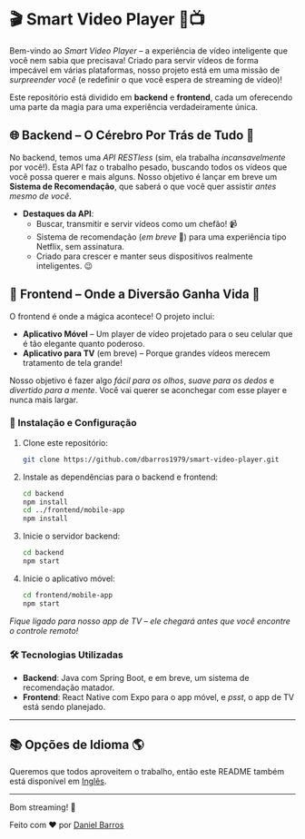 # 🎬 Smart Video Player 📱📺

Bem-vindo ao *Smart Video Player* – a experiência de vídeo inteligente que você nem sabia que precisava! Criado para servir vídeos de forma impecável em várias plataformas, nosso projeto está em uma missão de *surpreender você* (e redefinir o que você espera de streaming de vídeo)!

Este repositório está dividido em **backend** e **frontend**, cada um oferecendo uma parte da magia para uma experiência verdadeiramente única.

## 🌐 Backend – O Cérebro Por Trás de Tudo 🧠
No backend, temos uma *API RESTless* (sim, ela trabalha *incansavelmente* por você!). Esta API faz o trabalho pesado, buscando todos os vídeos que você possa querer e mais alguns. Nosso objetivo é lançar em breve um **Sistema de Recomendação**, que saberá o que você quer assistir *antes mesmo de você*.

- **Destaques da API**:
  - Buscar, transmitir e servir vídeos como um chefão! 📹
  - Sistema de recomendação (*em breve* 🚀) para uma experiência tipo Netflix, sem assinatura.
  - Criado para crescer e manter seus dispositivos realmente inteligentes. 😉

## 🎨 Frontend – Onde a Diversão Ganha Vida 🎉
O frontend é onde a mágica acontece! O projeto inclui:
- **Aplicativo Móvel** – Um player de vídeo projetado para o seu celular que é tão elegante quanto poderoso.
- **Aplicativo para TV** (em breve) – Porque grandes vídeos merecem tratamento de tela grande!

Nosso objetivo é fazer algo *fácil para os olhos*, *suave para os dedos* e *divertido para a mente*. Você vai querer se aconchegar com esse player e nunca mais largar.

### 💾 Instalação e Configuração
1. Clone este repositório:
   ```bash
   git clone https://github.com/dbarros1979/smart-video-player.git
   ```
2. Instale as dependências para o backend e frontend:
   ```bash
   cd backend
   npm install
   cd ../frontend/mobile-app
   npm install
   ```
3. Inicie o servidor backend:
   ```bash
   cd backend
   npm start
   ```
4. Inicie o aplicativo móvel:
   ```bash
   cd frontend/mobile-app
   npm start
   ```
*Fique ligado para nosso app de TV – ele chegará antes que você encontre o controle remoto!*

### 🛠 Tecnologias Utilizadas
- **Backend**: Java com Spring Boot, e em breve, um sistema de recomendação matador.
- **Frontend**: React Native com Expo para o app móvel, e *psst*, o app de TV está sendo planejado.

---

## 📚 Opções de Idioma 🌎

Queremos que todos aproveitem o trabalho, então este README também está disponível em [Inglês](README.md).

---

Bom streaming! 🎉

Feito com ❤️ por [Daniel Barros](https://github.com/dbarros1979)
